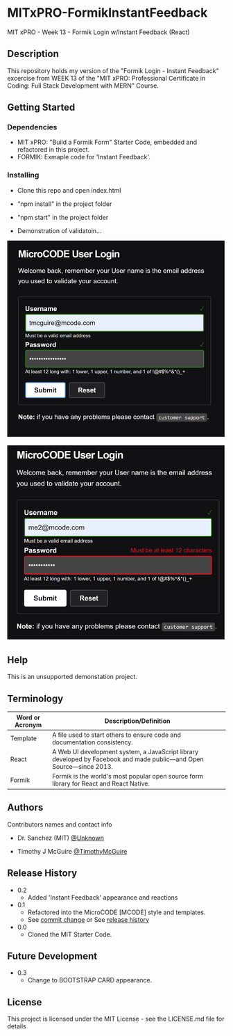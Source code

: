 # MITxPRO-FormikInstantFeedback

MIT xPRO - Week 13 - Formik Login w/Instant Feedback (React)


## Description

This repository holds my version of the "Formik Login - Instant Feedback" excercise from WEEK 13 of the "MIT xPRO: Professional Certificate in Coding: Full Stack Development with MERN" Course.


## Getting Started


### Dependencies

* MIT xPRO: "Build a Formik Form" Starter Code, embedded and refactored in this project.
* FORMIK: Exmaple code for 'Instant Feedback'.


### Installing

* Clone this repo and open index.html
* "npm install" in the project folder
* "npm start" in the project folder

* Demonstration of validatoin...

<p align="left"><img src=".\good-login.png" width="512" title="Good Login Validation..."></p>

<p align="left"><img src=".\bad-password.png" width="512" title="Bad Password Feedback..."></p>

## Help

This is an unsupported demonstation project.



## Terminology

| Word or Acronym	| Description/Definition                                |
|-------------------|-------------------------------------------------------|
|  Template	        | A file used to start others to ensure code and documentation consistency.
|  React            | A Web UI development system, a JavaScript library developed by Facebook and made public—and Open Source—since 2013.
|  Formik           | Formik is the world's most popular open source form library for React and React Native.



## Authors

Contributors names and contact info

* Dr. Sanchez (MIT) [@Unknown](https://twitter.com/Unknown)

* Timothy J McGuire [@TimothyMcGuire](https://twitter.com/TimothyMcGuire)


## Release History

* 0.2
    * Added 'Instant Feedback' appearance and reactions
* 0.1
    * Refactored into the MicroCODE [MCODE] style and templates.
    * See [commit change]() or See [release history]()
* 0.0
    * Cloned the MIT Starter Code.

## Future Development

* 0.3
    * Change to BOOTSTRAP CARD appearance.


## License

This project is licensed under the MIT License - see the LICENSE.md file for details
